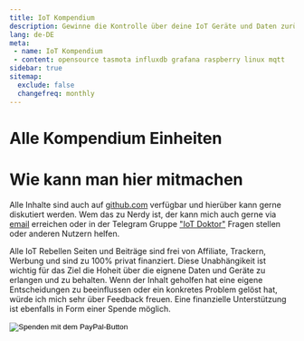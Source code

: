 ```yaml
---
title: IoT Kompendium
description: Gewinne die Kontrolle über deine IoT Geräte und Daten zurück
lang: de-DE
meta:
 - name: IoT Kompendium
 - content: opensource tasmota influxdb grafana raspberry linux mqtt
sidebar: true
sitemap:
  exclude: false
  changefreq: monthly
---
```

# Alle Kompendium Einheiten
<posts />

# Wie kann man hier mitmachen

Alle Inhalte sind auch auf <a href="https://github.com/scurth/blog_sascha-curth.de" target=_github>github.com</a> verfügbar und hierüber kann gerne diskutiert werden. Wem das zu Nerdy ist, der kann mich auch gerne via <a href="mailto:der-iot-rebell@sascha-curth.de?subject=IoT Rebell Blog">email</a> erreichen oder in der Telegram Gruppe ["IoT Doktor"](https://t.me/IoT_Doktor) Fragen stellen oder anderen Nutzern helfen.

Alle IoT Rebellen Seiten und Beiträge sind frei von Affiliate, Trackern, Werbung und sind zu 100% privat finanziert. Diese Unabhängikeit ist wichtig für das Ziel die Hoheit über die eignene Daten und Geräte zu erlangen und zu behalten. Wenn der Inhalt geholfen hat eine eigene Entscheidungen zu beeinflussen oder ein konkretes Problem gelöst hat, würde ich mich sehr über Feedback freuen. Eine finanzielle Unterstützung ist ebenfalls in Form einer Spende möglich.

<form action="https://www.paypal.com/cgi-bin/webscr" method="post" target="_top">
<input type="hidden" name="cmd" value="_s-xclick" />
<input type="hidden" name="hosted_button_id" value="DGQZ2XMSRRK86" />
<input type="image" src="https://www.paypalobjects.com/de_DE/DE/i/btn/btn_donateCC_LG.gif" border="0" name="submit" title="PayPal - The safer, easier way to pay online!" alt="Spenden mit dem PayPal-Button" />
<img alt="" border="0" src="https://www.paypal.com/de_DE/i/scr/pixel.gif" width="1" height="1" />
</form>
